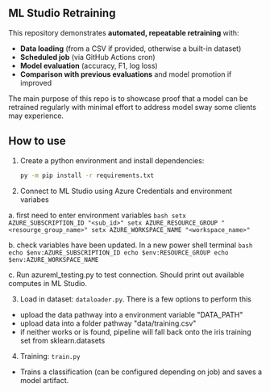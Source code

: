 ## ML Studio Retraining

This repository demonstrates **automated, repeatable retraining** with:
- **Data loading** (from a CSV if provided, otherwise a built-in dataset)
- **Scheduled job** (via GitHub Actions cron)
- **Model evaluation** (accuracy, F1, log loss)
- **Comparison with previous evaluations** and model promotion if improved

The main purpose of this repo is to showcase proof that a model can be retrained regularly with minimal effort to address model sway some clients may experience.

## How to use
1. Create a python environment and install dependencies:
    ```bash
    py -m pip install -r requirements.txt
    ```

2. Connect to ML Studio using Azure Credentials and environment variabes

a. first need to enter environment variables
    ```bash
    setx AZURE_SUBSCRIPTION_ID "<sub_id>"
    setx AZURE_RESOURCE_GROUP "<resourge_group_name>"
    setx AZURE_WORKSPACE_NAME "<workspace_name>"
    ```

b. check variables have been updated. In a new power shell terminal 
    ```bash
    echo $env:AZURE_SUBSCRIPTION_ID
    echo $env:RESOURCE_GROUP
    echo $env:AZURE_WORKSPACE_NAME
    ```

c. Run azureml_testing.py to test connection. Should print out available computes in ML Studio.

3. Load in dataset: `dataloader.py`. There is a few options to perform this

- upload the data pathway into a environment variable "DATA_PATH"
- upload data into a folder pathway "data/training.csv"
- if neither works or is found, pipeline will fall back onto the iris training set from sklearn.datasets

4. Training: `train.py` 
- Trains a classification (can be configured depending on job) and saves a model artifact.





